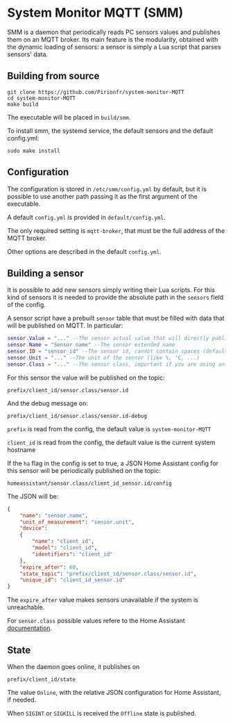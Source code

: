 # System Monitor MQTT (SMM)


SMM is a daemon that periodically reads PC sensors values and publishes them on an MQTT broker. Its main feature is the modularity, obtained with the dynamic loading of sensors: a sensor is simply a Lua script that parses sensors' data.

## Building from source

```console
git clone https://github.com/Pirionfr/system-monitor-MQTT
cd system-monitor-MQTT
make build
```

The executable will be placed in `build/smm`.

To install smm, the systemd service, the default sensors and the default config.yml:

```console
sudo make install
```

## Configuration

The configuration is stored in `/etc/smm/config.yml` by default, but it is possible to use another path passing it as the first argument of the executable.

A default `config.yml` is provided in `default/config.yml`.

The only required setting is `mqtt-broker`, that must be the full address of the MQTT broker.

Other options are described in the default `config.yml`.

## Building a sensor

It is possible to add new sensors simply writing their Lua scripts. For this kind of sensors it is needed to provide the absolute path in the `sensors` field of the config.

A sensor script have a prebuilt `sensor` table that must be filled with data that will be published on MQTT. In particular:

```lua
sensor.Value = "..." --The sensor actual value that will directly published
sensor.Name = "Sensor name" --The sensor extended name
sensor.ID = "sensor_id" --The sensor id, cannot contain spaces (default: file name)
sensor.Unit = "..." --The unit of the sensor (like %, °C, ...)
sensor.Class = "..." --The sensor class, important if you are using an MQTT subscriber
```

For this sensor the value will be published on the topic:

`prefix/client_id/sensor.class/sensor.id`

And the debug message on:

`prefix/client_id/sensor.class/sensor.id-debug`

`prefix` is read from the config, the default value is `system-monitor-MQTT`

`client_id` is read from the config, the default value is the current system hostname

If the `ha` flag in the config is set to true, a JSON Home Assistant config for this sensor will be periodically published on the topic:

`homeassistant/sensor.class/client_id_sensor.id/config`

The JSON will be:

```json
{
    "name": "sensor.name",
    "unit_of_measurement": "sensor.unit",
    "device":
    {
        "name": "client_id",
        "model": "client_id",
        "identifiers": "client_id"
    },
    "expire_after": 60,
    "state_topic": "prefix/client_id/sensor.class/sensor.id",
    "unique_id": "client_id_sensor.id"
}
```

The `expire_after` value makes sensors unavailable if the system is unreachable.

For `sensor.class` possible values refere to the Home Assistant [documentation](https://www.home-assistant.io/integrations/sensor/).

## State

When the daemon goes online, it publishes on

`prefix/client_id/state`

The value `Online`, with the relative JSON configuration for Home Assistant, if needed.

When `SIGINT` or `SIGKILL` is received the `Offline` state is published.

